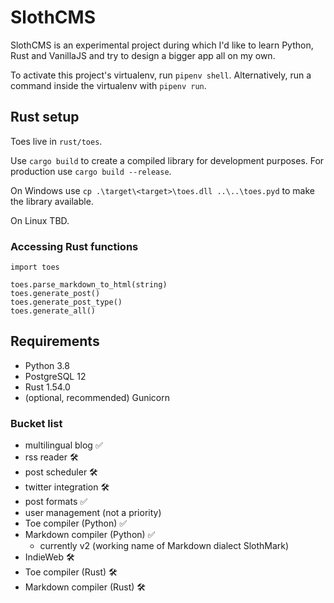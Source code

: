 # SlothCMS

SlothCMS is an experimental project during which I'd like to learn Python, Rust and VanillaJS and try to design a bigger app all on my own.

To activate this project's virtualenv, run `pipenv shell`.
Alternatively, run a command inside the virtualenv with `pipenv run`.

## Rust setup

Toes live in `rust/toes`.

Use `cargo build` to create a compiled library for development purposes. For production use `cargo build --release`.


On Windows use `cp .\target\<target>\toes.dll ..\..\toes.pyd` to make the library available.

On Linux TBD.

### Accessing Rust functions

```
import toes

toes.parse_markdown_to_html(string)
toes.generate_post()
toes.generate_post_type()
toes.generate_all()
```


## Requirements
- Python 3.8
- PostgreSQL 12
- Rust 1.54.0
- (optional, recommended) Gunicorn


### Bucket list
- multilingual blog ✅
- rss reader 🛠
- post scheduler 🛠
- twitter integration 🛠
- post formats ✅
- user management (not a priority)
- Toe compiler (Python) ✅
- Markdown compiler (Python) ✅
  - currently v2 (working name of Markdown dialect SlothMark)
- IndieWeb 🛠
- Toe compiler (Rust) 🛠
- Markdown compiler (Rust) 🛠